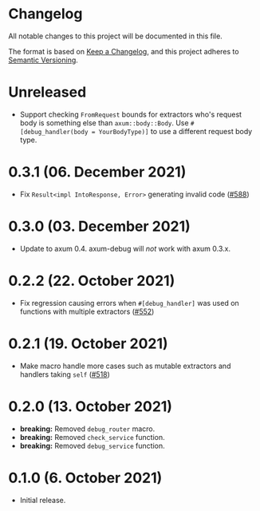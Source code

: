 # Changelog

All notable changes to this project will be documented in this file.

The format is based on [Keep a Changelog](https://keepachangelog.com/en/1.0.0/),
and this project adheres to [Semantic Versioning](https://semver.org/spec/v2.0.0.html).

# Unreleased

- Support checking `FromRequest` bounds for extractors who's request body is something else than
  `axum::body::Body`. Use `#[debug_handler(body = YourBodyType)]` to use a different request body
  type.

# 0.3.1 (06. December 2021)

- Fix `Result<impl IntoResponse, Error>` generating invalid code ([#588])

[#588]: https://github.com/tokio-rs/axum/pull/588

# 0.3.0 (03. December 2021)

- Update to axum 0.4. axum-debug will _not_ work with axum 0.3.x.

# 0.2.2 (22. October 2021)

- Fix regression causing errors when `#[debug_handler]` was used on functions with multiple
  extractors ([#552])

[#552]: https://github.com/tokio-rs/axum/pull/552

# 0.2.1 (19. October 2021)

- Make macro handle more cases such as mutable extractors and handlers taking
  `self` ([#518])

[#518]: https://github.com/tokio-rs/axum/pull/518

# 0.2.0 (13. October 2021)

- **breaking:** Removed `debug_router` macro.
- **breaking:** Removed `check_service` function.
- **breaking:** Removed `debug_service` function.

# 0.1.0 (6. October 2021)

- Initial release.
